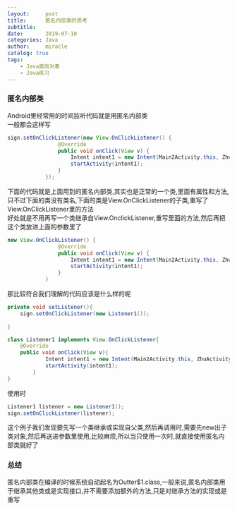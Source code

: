 ```yaml
---
layout:     post
title:      匿名内部类的思考
subtitle:   
date:       2019-07-10
categories: Java
author:     miracle
catalog: true
tags:
    - Java面向对象
    - Java练习
---
```


### 匿名内部类

Android里经常用的时间监听代码就是用匿名内部类  
一般都会这样写 

```java
sign.setOnClickListener(new View.OnClickListener() {
                @Override
                public void onClick(View v) {
                    Intent intent1 = new Intent(Main2Activity.this, ZhuActivity.class);
                    startActivity(intent1);
                }
            });
```


下面的代码就是上面用到的匿名内部类,其实也是正常的一个类,里面有属性和方法,只不过下面的类没有类名,下面的类是View.OnClickListener的子类,重写了View.OnClickListener里的方法  
好处就是不用再写一个类继承自View.OnclickListener,重写里面的方法,然后再把这个类放进上面的参数里了

```java
new View.OnClickListener() {
                @Override
                public void onClick(View v) {
                    Intent intent1 = new Intent(Main2Activity.this, ZhuActivity.class);
                    startActivity(intent1);
                }
            }
```

那比较符合我们理解的代码应该是什么样的呢

```java
private void setListener(){
	sign.setOnClickListener(new Listener1());
	
}
```

```java
class Listener1 implements View.OnClickListener{
	@Override
	public void onClick(View v){
			Intent intent1 = new Intent(Main2Activity.this, ZhuActivity.class);
            startActivity(intent1);
		}
}

```
使用时

```java
Listener1 listener = new Listener1();
sign.setOnClickListener(listener);

```

这个例子我们发现要先写一个类继承或实现自父类,然后再调用时,需要先new出子类对象,然后再送进参数里使用,比较麻烦,所以当只使用一次时,就直接使用匿名内部类就好了


### 总结

匿名内部类在编译的时候系统自动起名为Outter$1.class,一般来说,匿名内部类用于继承其他类或是实现接口,并不需要添加额外的方法,只是对继承方法的实现或是重写
